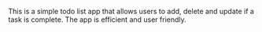 This is a simple todo list app that allows users to add, delete and update if a task is complete. The app is efficient and user friendly.
